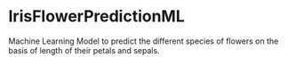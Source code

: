 # IrisFlowerPredictionML
Machine Learning Model to predict the different species of flowers on the basis of length of their petals and sepals.
